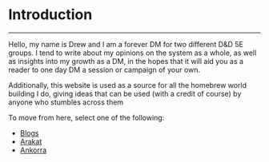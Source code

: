 # Introduction

* * *

Hello, my name is Drew and I am a forever DM for two different D&D 5E groups. I tend to write about my opinions on the system as a whole, as well as insights into my growth as a DM, in the hopes that it will aid you as a reader to one day DM a session or campaign of your own.

Additionally, this website is used as a source for all the homebrew world building I do, giving ideas that can be used (with a credit of course) by anyone who stumbles across them

To move from here, select one of the following:
* [Blogs](./blogs/index.html)
* [Arakat](./arakat/index.html)
* [Ankorra](./ankorra/index.html)

